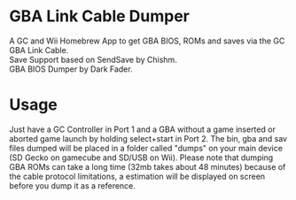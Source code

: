 # GBA Link Cable Dumper
A GC and Wii Homebrew App to get GBA BIOS, ROMs and saves via the GC GBA Link Cable.  
Save Support based on SendSave by Chishm.  
GBA BIOS Dumper by Dark Fader.  

# Usage
Just have a GC Controller in Port 1 and a GBA without a game inserted or aborted game launch by holding select+start in Port 2. 
The bin, gba and sav files dumped will be placed in a folder called "dumps" on your main device (SD Gecko on gamecube and SD/USB on Wii). Please note that dumping GBA ROMs can take a long time (32mb takes about 48 minutes) because of the cable protocol limitations, a estimation will be displayed on screen before you dump it as a reference.
